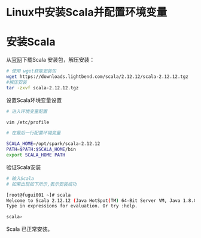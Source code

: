 # Linux中安装Scala并配置环境变量

# 安装Scala

从[官网](http://www.scala-lang.org/download/2.11.7.html)下载Scala 安装包，解压安装：

```bash
# 使用 wget获取安装包
wget https://downloads.lightbend.com/scala/2.12.12/scala-2.12.12.tgz
#解压安装
tar -zxvf scala-2.12.12.tgz
```

设置Scala环境变量设置

```bash
# 进入环境变量配置

vim /etc/profile

# 在最后一行配置环境变量

SCALA_HOME=/opt/spark/scala-2.12.12
PATH=$PATH:$SCALA_HOME/bin
export SCALA_HOME PATH
```

验证Scala安装

```bash
# 输入Scala 
# 如果出现如下所示,表示安装成功

[root@fugui001 ~]# scala
Welcome to Scala 2.12.12 (Java HotSpot(TM) 64-Bit Server VM, Java 1.8.0_271).
Type in expressions for evaluation. Or try :help.

scala>
```

Scala 已正常安装。